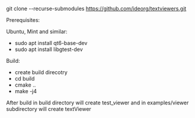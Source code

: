 git clone --recurse-submodules https://github.com/ideorg/textviewers.git

Prerequisites:

Ubuntu, Mint and similar:
* sudo apt install qt6-base-dev
* sudo apt install libgtest-dev

Build:
* create build direcotry
* cd build
* cmake ..
* make -j4

After build in build directory
will create test_viewer and in examples/viewer
subdirectory will create textViewer 